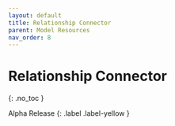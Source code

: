 ```yaml
---
layout: default
title: Relationship Connector
parent: Model Resources
nav_order: 8
---
```


# Relationship Connector
{: .no_toc }

Alpha Release
{: .label .label-yellow }